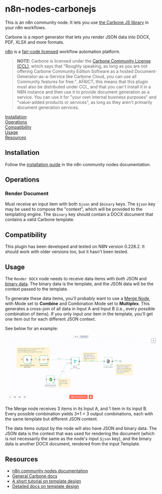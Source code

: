 # n8n-nodes-carbonejs

This is an n8n community node. It lets you use [the Carbone JS library](https://carbone.io/) in your n8n workflows.

Carbone is a report generator that lets you render JSON data into DOCX, PDF, XLSX and more formats.

[n8n](https://n8n.io/) is a [fair-code licensed](https://docs.n8n.io/reference/license/) workflow automation platform.

> **NOTE:** Carbone is licensed under the [Carbone Community License (CCL)](https://github.com/carboneio/carbone/blob/master/LICENSE.md), which says that "Roughly speaking, as long as you are not offering Carbone Community Edition Software as a hosted Document-Generator-as-a-Service like Carbone Cloud, you can use all Community features for free.". AFAICT, this means that this plugin must also be distributed under CCL, and that you can't install it in a N8N instance and then use it to provide document generation as a service. You can use it for "your own internal business purposes" and "value-added products or services", as long as they aren't primarily document generation services.

[Installation](#installation)  
[Operations](#operations)  
[Compatibility](#compatibility)  
[Usage](#usage)  <!-- delete if not using this section -->  
[Resources](#resources)

## Installation

Follow the [installation guide](https://docs.n8n.io/integrations/community-nodes/installation/) in the n8n community nodes documentation.

## Operations

### Render Document

Must receive an input item with both `$json` and `$binary` keys. The `$json` key may be used to compose the "context", which will be provided to the templating engine. The `$binary` key should contain a DOCX document that contains a valid Carbone template.

## Compatibility

This plugin has been developed and tested on N8N version 0.228.2. It should work with older versions too, but it hasn't been tested.

## Usage

The `Render DOCX` node needs to receive data items with _both_ JSON and [binary data](https://docs.n8n.io/courses/level-two/chapter-2/#binary-data). The binary data is the template, and the JSON data will be the context passed to the template.

To generate these data items, you'll probably want to use a [Merge Node](https://docs.n8n.io/integrations/builtin/core-nodes/n8n-nodes-base.merge), with Mode set to **Combine** and Combination Mode set to **Multiplex**. This generates a cross-join of all data in Input A and Input B (i.e., every possible combination of items). If you only input _one_ item in the template, you'll get one item out for each different JSON context.

See below for an example:

![a sample workflow that generates sample JSON data, then reads a template from disk, then merges the JSON documents with the template, and then renders each template+JSON combo with the Carbone node](./images/sample_wf.png)

The Merge node receives 3 items in its Input A, and 1 item in its input B. Every possible combination yields 3*1 = 3 output combinations, each with the same template but different JSON content.

The data items output by the node will also have JSON and binary data. The JSON data is the context that was used for rendering the document (which is not necessarily the same as the node's input `$json` key), and the binary data is another DOCX document, rendered from the input Template.

## Resources

* [n8n community nodes documentation](https://docs.n8n.io/integrations/community-nodes/)
* [General Carbone docs](https://carbone.io/documentation.html)
* [A short tutorial on template design](https://help.carbone.io/en-us/article/how-to-create-a-template-nm284z)
* [Detailed docs on template design](https://carbone.io/documentation.html#design-your-first-template)



